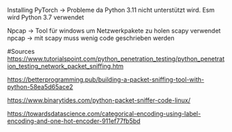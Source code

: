 Installing PyTorch -> Probleme da Python 3.11 nicht unterstützt wird. Esm wird Python 3.7 verwendet


Npcap -> Tool für windows um Netzwerkpakete zu holen
scapy verwendet npcap -> mit scapy muss wenig code geschrieben werden





#Sources
https://www.tutorialspoint.com/python_penetration_testing/python_penetration_testing_network_packet_sniffing.htm

https://betterprogramming.pub/building-a-packet-sniffing-tool-with-python-58ea5d65ace2

https://www.binarytides.com/python-packet-sniffer-code-linux/

https://towardsdatascience.com/categorical-encoding-using-label-encoding-and-one-hot-encoder-911ef77fb5bd
